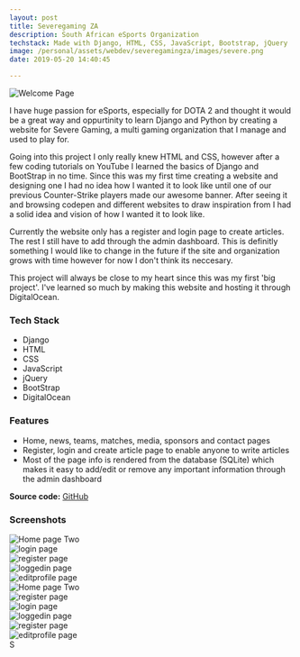 ```yaml
---
layout: post
title: Severegaming ZA
description: South African eSports Organization
techstack: Made with Django, HTML, CSS, JavaScript, Bootstrap, jQuery
image: /personal/assets/webdev/severegamingza/images/severe.png
date: 2019-05-20 14:40:45

---
```

![Welcome Page](/personal/assets/webdev/severegamingza/images/home.png)


I have huge passion for eSports, especially for DOTA 2 and thought it would be a great way and oppurtinity to learn Django and Python by creating a website for Severe Gaming, a multi gaming organization that I manage and used to play for. 

Going into this project I only really knew HTML and CSS, however after a few coding tutorials on YouTube I learned the basics of Django and BootStrap in no time. Since this was my first time creating a website and designing one I had no idea how I wanted it to look like until one of our previous Counter-Strike players made our awesome banner. After seeing it and browsing codepen and different websites to draw inspiration from I had a solid idea and vision of how I wanted it to look like.

Currently the website only has a register and login page to create articles. The rest I still have to add through the admin dashboard. This is definitly something I would like to change in the future if the site and organization grows with time however for now I don't think its neccesary.

This project will always be close to my heart since this was my first 'big project'. I've learned so much by making this website and hosting it through DigitalOcean. 

### Tech Stack 
- Django
- HTML
- CSS
- JavaScript
- jQuery
- BootStrap
- DigitalOcean

### Features
- Home, news, teams, matches, media, sponsors and contact pages
- Register, login and create article page to enable anyone to write articles
- Most of the page info is rendered from the database (SQLite) which makes it easy to add/edit or remove any important information through the admin dashboard

<b>Source code:</b> [GitHub](https://github.com/bitVivAZ/SeveregamingZA)


### Screenshots
<div class="box alt">
	<div class="row 50% uniform">
		<div class="6u"><span class="image fit"><img src="/personal/assets/webdev/severegamingza/images/home2.png" alt="Home page Two" /></span></div>
		<div class="6u"><span class="image fit"><img src="/personal/assets/webdev/severegamingza/images/news.png" alt="login page" /></span></div>
		<div class="u$"><span class="image fit"><img src="/personal/assets/webdev/severegamingza/images/articledetail.png" alt="register page" /></span></div>
        <div class="6u"><span class="image fit"><img src="/personal/assets/webdev/severegamingza/images/createarticle.png" alt="loggedin page" /></span></div>
		<div class="6u"><span class="image fit"><img src="/personal/assets/webdev/severegamingza/images/teams.png" alt="editprofile page" /></span></div>
	</div>
</div>
<div class="box alt">
	<div class="row 50% uniform">
		<div class="u$"><span class="image fit"><img src="/personal/assets/webdev/severegamingza/images/dotateam.png" alt="Home page Two" /></span></div>
        <div class="6u"><span class="image fit"><img src="/personal/assets/webdev/severegamingza/images/media.png" alt="register page" /></span></div>
        <div class="6u"><span class="image fit"><img src="/personal/assets/webdev/severegamingza/images/recentmatches.png" alt="login page" /></span></div>
        <div class="u$"><span class="image fit"><img src="/personal/assets/webdev/severegamingza/images/contactus.png" alt="loggedin page" /></span></div>
        <div class="6u"><span class="image fit"><img src="/personal/assets/webdev/severegamingza/images/login.png" alt="register page" /></span></div>
        <div class="6u"><span class="image fit"><img src="/personal/assets/webdev/severegamingza/images/admin.png" alt="editprofile page" /></span></div>
	</div>
</div>S